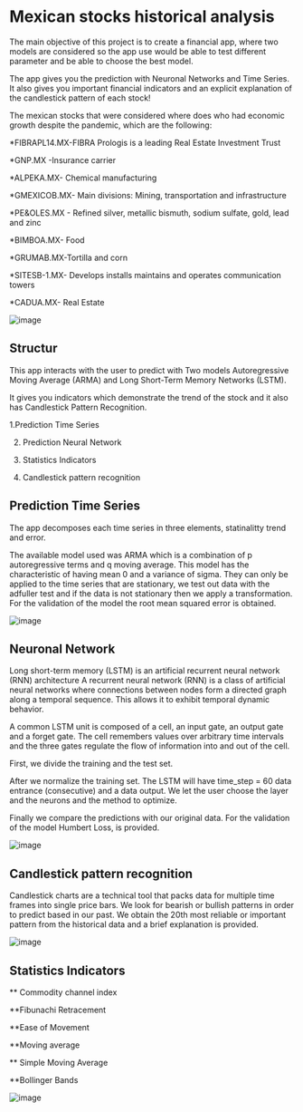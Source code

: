 # Mexican stocks historical analysis

The main  objective of this project is to create a financial app, where two models are considered  so the app use would be able to test different parameter and be able 
to choose the best model. 

The app gives you the prediction with Neuronal Networks and Time Series. It also gives you important financial indicators and an explicit explanation of the candlestick pattern of each stock!


The mexican stocks that were considered where does who had economic growth despite the pandemic, which are the following:

*FIBRAPL14.MX-FIBRA Prologis is a leading Real Estate Investment Trust

*GNP.MX -Insurance carrier

*ALPEKA.MX- Chemical manufacturing

*GMEXICOB.MX- Main divisions: Mining, transportation and infrastructure

*PE&OLES.MX - Refined silver, metallic bismuth, sodium sulfate, gold, lead and zinc

*BIMBOA.MX- Food

*GRUMAB.MX-Tortilla  and corn

*SITESB-1.MX- Develops installs maintains and operates communication towers

*CADUA.MX- Real Estate

![image](https://user-images.githubusercontent.com/73049364/111925377-45fa4f80-8a6e-11eb-99a4-d25869abb738.png)



## Structur

This app interacts with the user to predict with Two models Autoregressive Moving Average (ARMA) and Long Short-Term Memory Networks (LSTM).

It gives you indicators which demonstrate the trend of the stock and it also has Candlestick Pattern Recognition.

1.Prediction Time Series


2. Prediction Neural Network


3. Statistics Indicators


4. Candlestick pattern recognition

## Prediction Time Series

The app decomposes  each time series in three elements, statinalitty  trend and error.

The available model used was ARMA which is a combination of  p autoregressive terms and q  moving average. This model has the characteristic of having mean 0 and a
variance of sigma.
They can only be applied to the time series that are stationary, we test out data with the adfuller test and if the data is not stationary then we apply a transformation.
For the validation of the model  the root mean squared error is obtained.

![image](https://user-images.githubusercontent.com/73049364/111925676-71ca0500-8a6f-11eb-98c3-a0351475f577.png)
## Neuronal Network

Long short-term memory (LSTM) is an artificial recurrent neural network (RNN) architecture A recurrent neural network (RNN) is a class of artificial neural networks where connections between nodes form a directed graph along a temporal sequence. This allows it to exhibit temporal dynamic behavior.

A common LSTM unit is composed of a cell, an input gate, an output gate and a forget gate. The cell remembers values over arbitrary time intervals and the three gates regulate the flow of information into and out of the cell.

First, we divide the training and the test set.

After we normalize the training set. The LSTM will have time_step = 60 data entrance (consecutive) and a data output. We let the user choose the layer and the neurons and the method to optimize.

Finally we compare the predictions with our original data. For the validation of the model Humbert Loss, is provided.

![image](https://user-images.githubusercontent.com/73049364/111925859-151b1a00-8a70-11eb-99c0-d72bb3fe7332.png)

## Candlestick pattern recognition
Candlestick charts are a technical tool that packs data for multiple time frames into single price bars. We look for bearish or bullish patterns in order to predict based in our past. We obtain the 20th most reliable or important pattern  from the historical data and a brief explanation is provided.

![image](https://user-images.githubusercontent.com/73049364/111926415-5a404b80-8a72-11eb-8704-a85ddd95fe4c.png)


## Statistics Indicators

** Commodity channel index

**Fibunachi Retracement

**Ease of Movement

**Moving average

** Simple Moving Average

**Bollinger Bands


![image](https://user-images.githubusercontent.com/73049364/111926197-77284f00-8a71-11eb-95d3-431e15cfbc33.png) 







